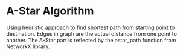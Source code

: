 # A-Star Algorithm
Using heuristic approach to find shortest path from starting point to destination. Edges in graph are the actual distance from one point to another.
The A-Star part is reflected by the astar_path function from NetworkX library.

